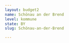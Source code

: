 ```yaml
---
layout: budget2
name: Schönau an der Brend
level: kommune
state: BY
slug: Schönau-an-der-Brend

---
```



